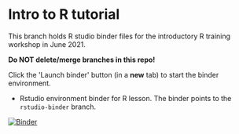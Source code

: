 # Intro to R tutorial

This branch holds R studio binder files for the introductory R training workshop in June 2021.

**Do NOT delete/merge branches in this repo!**

Click the 'Launch binder' button (in a **new** tab) to start the binder environment.

- Rstudio environment binder for R lesson. The binder points to the `rstudio-binder` branch.

[![Binder](https://binder.pangeo.io/badge_logo.svg)](https://binder.pangeo.io/v2/gh/nih-cfde/training-R-binder/rstudio-binder?urlpath=rstudio)
